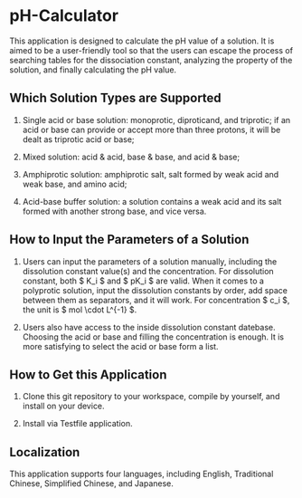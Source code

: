 # pH-Calculator 

This application is designed to calculate the pH value of a solution. It is aimed to be a user-friendly tool so that the users can escape the process of searching tables for the dissociation constant, analyzing the property of the solution, and finally calculating the pH value.

## Which Solution Types are Supported 

1. Single acid or base solution: monoprotic, diproticand, and triprotic; if an acid or base can provide or accept more than three protons, it will be dealt as triprotic acid or base;

2. Mixed solution: acid & acid, base & base, and acid & base;

3. Amphiprotic solution: amphiprotic salt, salt formed by weak acid and weak base, and amino acid;
4. Acid-base buffer solution: a solution contains a  weak acid and its salt formed with another strong base, and vice versa.

## How to Input the Parameters of a Solution

1. Users can input the parameters of a solution manually, including the dissolution constant value(s) and the concentration. For dissolution constant, both $ K_i $ and $ pK_i $ are valid. When it comes to a polyprotic solution, input the dissolution constants by order,  add space between them as separators, and it will work. For concentration $ c_i $, the unit is $ mol \cdot L^{-1} $.

2. Users also have access to the inside dissolution constant datebase. Choosing the acid or base and filling the concentration is enough. It is more satisfying to select the acid or base form a list. 

## How to Get this Application 

1. Clone this git repository to your workspace, compile by yourself, and install on your device. 

2. Install via Testfile application.

## Localization 

This application supports four languages, including English, Traditional Chinese, Simplified Chinese, and Japanese. 
